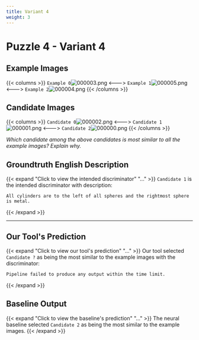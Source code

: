 ```yaml
---
title: Variant 4
weight: 3
---
```


# Puzzle 4 - Variant 4

## Example Images
{{< columns >}}
`Example 0`![000003.png](/clevr-variants/devoicing/fovariant-4/render/images/CLEVR_val_000003.png)
<--->
`Example 1`![000005.png](/clevr-variants/devoicing/fovariant-4/render/images/CLEVR_val_000005.png)
<--->
`Example 2`![000004.png](/clevr-variants/devoicing/fovariant-4/render/images/CLEVR_val_000004.png)
{{< /columns >}}

## Candidate Images
{{< columns >}}
`Candidate 0`![000002.png](/clevr-variants/devoicing/fovariant-4/render/images/CLEVR_val_000002.png)
<--->
`Candidate 1`![000001.png](/clevr-variants/devoicing/fovariant-4/render/images/CLEVR_val_000001.png)
<--->
`Candidate 2`![000000.png](/clevr-variants/devoicing/fovariant-4/render/images/CLEVR_val_000000.png)
{{< /columns >}}

*Which candidate among the above candidates is most similar to all the example images? Explain why.*

## Groundtruth English Description

{{< expand "Click to view the intended discriminator" "..." >}}
`Candidate 1` is the intended discriminator with description:
```plaintext 
All cylinders are to the left of all spheres and the rightmost sphere is metal.
```
{{< /expand >}}

---



## Our Tool's Prediction

{{< expand "Click to view our tool's prediction" "..." >}}
Our tool selected `Candidate ?` as being the most similar to the example images with the discriminator:
```plaintext
Pipeline failed to produce any output within the time limit.
```
{{< /expand >}}



## Baseline Output

{{< expand "Click to view the baseline's prediction" "..." >}}
The neural baseline selected `Candidate 2` as being the most similar to the example images.
{{< /expand >}}

